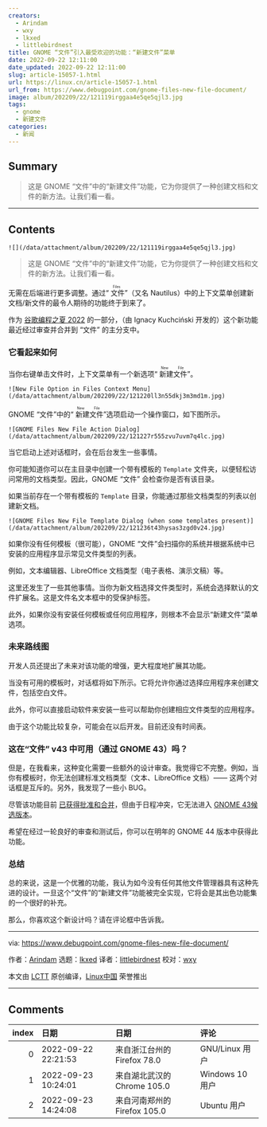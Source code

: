 ```yaml
---
creators:
  - Arindam
  - wxy
  - lkxed
  - littlebirdnest
title: GNOME “文件”引入最受欢迎的功能：“新建文件”菜单
date: 2022-09-22 12:11:00
date_updated: 2022-09-22 12:11:00
slug: article-15057-1.html
url: https://linux.cn/article-15057-1.html
url_from: https://www.debugpoint.com/gnome-files-new-file-document/
image: album/202209/22/121119irggaa4e5qe5qjl3.jpg
tags:
  - gnome
  - 新建文件
categories:
  - 新闻
---
```


## Summary

> 这是 GNOME “文件”中的“新建文件”功能，它为你提供了一种创建文档和文件的新方法。让我们看一看。

***

<!-- more -->

## Contents

`![](/data/attachment/album/202209/22/121119irggaa4e5qe5qjl3.jpg)`

> 
> 这是 GNOME “文件”中的“新建文件”功能，它为你提供了一种创建文档和文件的新方法。让我们看一看。
> 
> 
> 

无需在后端进行更多调整。通过“<ruby> 文件 <rt>  Files </rt></ruby>”（又名 Nautilus）中的上下文菜单创建新文档/新文件的最令人期待的功能终于到来了。

作为 [谷歌编程之夏 2022](https://debugpointnews.com/gsoc-2022/) 的一部分，（由 Ignacy Kuchciński 开发的）这个新功能最近经过审查并合并到 “文件” 的主分支中。

### 它看起来如何

当你右键单击文件时，上下文菜单有一个新选项“<ruby> 新建文件 <rt>  New File </rt></ruby>”。

`![New File Option in Files Context Menu](/data/attachment/album/202209/22/121220ll3n55dkj3m3md1m.jpg)`

GNOME “文件”中的“<ruby> 新建文件 <rt>  New File </rt></ruby>”选项启动一个操作窗口，如下图所示。

`![GNOME Files New File Action Dialog](/data/attachment/album/202209/22/121227r555zvu7uvm7q4lc.jpg)`

当它启动上述对话框时，会在后台发生一些事情。

你可能知道你可以在主目录中创建一个带有模板的 `Template` 文件夹，以便轻松访问常用的文档类型。因此，GNOME “文件” 会检查你是否有该目录。

如果当前存在一个带有模板的 `Template` 目录，你能通过那些文档类型的列表以创建新文档。

`![GNOME Files New File Template Dialog (when some templates present)](/data/attachment/album/202209/22/121236t43hysas3zgd0v24.jpg)`

如果你没有任何模板（很可能），GNOME “文件”会扫描你的系统并根据系统中已安装的应用程序显示常见文件类型的列表。

例如，文本编辑器、LibreOffice 文档类型（电子表格、演示文稿）等。

这里还发生了一些其他事情。当你为新文档选择文件类型时，系统会选择默认的文件扩展名。这是文件名文本框中的受保护标签。

此外，如果你没有安装任何模板或任何应用程序，则根本不会显示“新建文件”菜单选项。

### 未来路线图

开发人员还提出了未来对该功能的增强，更大程度地扩展其功能。

当没有可用的模板时，对话框将如下所示。它将允许你通过选择应用程序来创建文件，包括空白文件。

此外，你可以直接启动软件来安装一些可以帮助你创建相应文件类型的应用程序。

由于这个功能比较复杂，可能会在以后开发。目前还没有时间表。

### 这在“文件” v43 中可用（通过 GNOME 43）吗？

但是，在我看来，这种变化需要一些额外的设计审查。我觉得它不完整。例如，当你有模板时，你无法创建标准文档类型（文本、LibreOffice 文档）—— 这两个对话框是互斥的。另外，我发现了一些小 BUG。

尽管该功能目前 [已获得批准和合并](https://gitlab.gnome.org/GNOME/nautilus/-/merge_requests/914)，但由于日程冲突，它无法进入 [GNOME 43候选版本](https://www.debugpoint.com/gnome-43/)。

希望在经过一轮良好的审查和测试后，你可以在明年的 GNOME 44 版本中获得此功能。

### 总结

总的来说，这是一个优雅的功能，我认为如今没有任何其他文件管理器具有这种先进的设计。一旦这个“文件”的“新建文件”功能被完全实现，它将会是其出色功能集的一个很好的补充。

那么，你喜欢这个新设计吗？请在评论框中告诉我。

---

via: <https://www.debugpoint.com/gnome-files-new-file-document/>

作者：[Arindam](https://www.debugpoint.com/author/admin1/) 选题：[lkxed](https://github.com/lkxed) 译者：[littlebirdnest](https://github.com/littlebirdnest) 校对：[wxy](https://github.com/wxy)

本文由 [LCTT](https://github.com/LCTT/TranslateProject) 原创编译，[Linux中国](https://linux.cn/) 荣誉推出

***

## Comments

|   index | 日期                | 日期                                        | 评论                                               |
|--------:|:--------------------|:--------------------------------------------|:---------------------------------------------------|
|       0 | 2022-09-22 22:21:53 | 来自浙江台州的 Firefox 78.0|GNU/Linux 用户  | 没有左侧的树形目录树,很不方便                      |
|       1 | 2022-09-23 10:24:01 | 来自湖北武汉的 Chrome 105.0|Windows 10 用户 | 可以在nautilus文件中设置出来，默认不显示属性目录树 |
|       2 | 2022-09-23 14:24:08 | 来自河南郑州的 Firefox 105.0|Ubuntu 用户    | 我怎么觉得一直可以通过右键菜单新建文件和文件夹呢？ |
